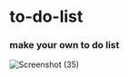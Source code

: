 # to-do-list

### make your own to do list

![Screenshot (35)](https://user-images.githubusercontent.com/55022376/89730955-0348b180-da61-11ea-9d2e-4e96ccce0fcc.png)

